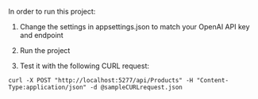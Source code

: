 In order to run this project:

1) Change the settings in appsettings.json to match your OpenAI API key and endpoint

2) Run the project

3) Test it with the following CURL request:

```
curl -X POST "http://localhost:5277/api/Products" -H "Content-Type:application/json" -d @sampleCURLrequest.json